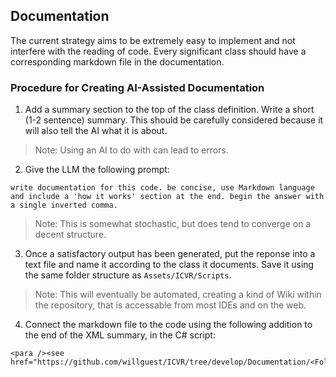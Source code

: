 
## Documentation

The current strategy aims to be extremely easy to implement and not interfere with the reading of code.  Every significant class should have a corresponding markdown file in the documentation.


### Procedure for Creating AI-Assisted Documentation 

1. Add a summary section to the top of the class definition. Write a short (1-2 sentence) summary. This should be carefully considered because it will also tell the AI what it is about. 
> Note: Using an AI to do with can lead to errors.


2. Give the LLM the following prompt:
```
write documentation for this code. be concise, use Markdown language and include a 'how it works' section at the end. begin the answer with a single inverted comma.
```
> Note: This is somewhat stochastic, but does tend to converge on a decent structure.


3. Once a satisfactory output has been generated, put the reponse into a text file and name it according to the class it documents. Save it using the same folder structure as `Assets/ICVR/Scripts`.
> Note: This will eventually be automated, creating a kind of Wiki within the repository, that is accessable from most IDEs and on the web.


4. Connect the markdown file to the code using the following addition to the end of the XML summary, in the C# script:
```
<para /><see href="https://github.com/willguest/ICVR/tree/develop/Documentation/<Folder>/<ClassName>.md"/>
```




